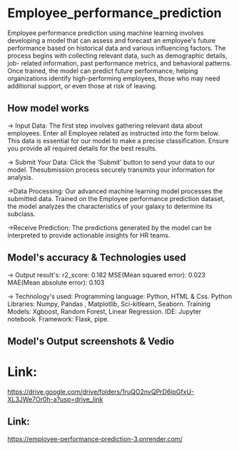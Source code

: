 # Employee_performance_prediction
Employee performance prediction using machine learning involves developing a model that can assess and forecast an employee's future performance based on historical data and various influencing factors. The process begins with collecting relevant data, such as demographic details, job- related information, past performance metrics, and behavioral patterns. Once trained, the model can predict future performance, helping organizations identify high-performing employees, those who may need additional support, or even those at risk of leaving. 

## How model works
-> Input Data:
The first step involves gathering relevant data about employees.
Enter all Employee related as instructed into the form below.
This data is essential for our model to make a precise classification.
Ensure you provide all required details for the best results.

-> Submit Your Data:
Click the 'Submit' button to send your data to our model.
Thesubmission process securely transmits your information for analysis.

->Data Processing:
Our advanced machine learning model processes the submitted data.
Trained on the Employee performance prediction dataset, the model analyzes the characteristics of your galaxy to determine its subclass.

->Receive Prediction:
The predictions generated by the model can be interpreted to provide actionable insights for HR teams.

## Model's accuracy & Technologies used
-> Output result's:
r2_score: 0.182
MSE(Mean squared error): 0.023
MAE(Mean absolute error): 0.103

-> Technology's used:
Programming language: Python, HTML & Css.
Python Libraries: Numpy, Pandas , Matplotlib, Sci-kitlearn, Seaborn.
Training Models: Xgboost, Random Forest, Linear Regression.
IDE: Jupyter notebook.
Framework: Flask, pipe. 

## Model's Output screenshots & Vedio
#  Link:
https://drive.google.com/drive/folders/1ruQO2nvQPrD6ipGfxU-XL3JWe7Or0h-a?usp=drive_link


## Link:
https://employee-performance-prediction-3.onrender.com/


